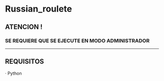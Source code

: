 # Russian_roulete

## ATENCION !
### SE REQUIERE QUE SE EJECUTE EN MODO ADMINISTRADOR
-------------------------------------------------------
## REQUISITOS
 · Python
